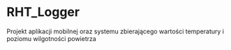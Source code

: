 # RHT_Logger
Projekt aplikacji mobilnej oraz systemu zbierającego wartości temperatury i poziomu wilgotności powietrza 
